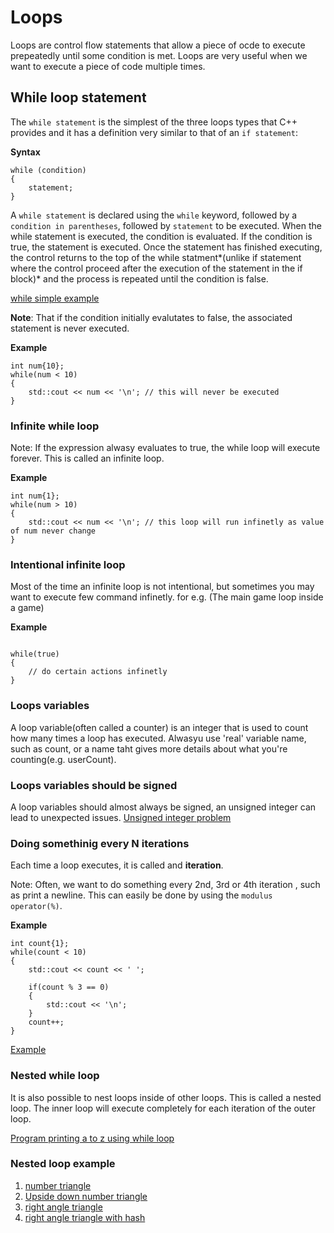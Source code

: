 # Loops

Loops are control flow statements that allow a piece of ocde to execute prepeatedly until some condition is met. Loops are very useful when we want to execute a piece of code multiple times.

## While loop statement

The `while statement` is the simplest of the three loops types that C++ provides and it has a definition very similar to that of an `if statement`:

**Syntax**
```
while (condition)
{
    statement;
}
```

A `while statement` is declared using the `while` keyword, followed by a `condition in parentheses`, followed by `statement` to be executed. When the while statement is executed, the condition is evaluated. If the condition is true, the statement is executed. Once the statement has finished executing, the control returns to the top of the while statment*(unlike if statement where the control proceed after the execution of the statement in the if block)* and the process is repeated until the condition is false.

[while simple example](while_example.cpp)

**Note**: That if the condition initially evalutates to false, the associated statement is never executed.

**Example**
```dotnetcli
int num{10};
while(num < 10)
{
    std::cout << num << '\n'; // this will never be executed
}
```

### Infinite while loop

Note: If the expression alwasy evaluates to true, the while loop will execute forever. This is called an infinite loop. 

**Example**
```
int num{1};
while(num > 10)
{
    std::cout << num << '\n'; // this loop will run infinetly as value of num never change
}
```
### Intentional infinite loop

Most of the time an infinite loop is not intentional, but sometimes you may want to execute few command infinetly. for e.g. (The main game loop inside a game)

**Example**
```

while(true)
{
    // do certain actions infinetly
}
```

### Loops variables
A loop variable(often called a counter) is an integer that is used to count how many times a loop has executed. Alwasyu use 'real' variable name, such as count, or a name taht gives more details about what you're counting(e.g. userCount).

### Loops variables should be signed
A loop variables should almost always be signed, an unsigned integer can lead to unexpected issues.
[Unsigned integer problem](unsigned_int_count_variable_problem.cpp)

### Doing somethinig every N iterations

Each time a loop executes, it is called and **iteration**.

Note: Often, we want to do something every 2nd, 3rd or 4th iteration , such as print a newline. This can easily be done by using the `modulus operator(%)`.

**Example**
```
int count{1};
while(count < 10)
{
    std::cout << count << ' ';

    if(count % 3 == 0)
    {
        std::cout << '\n';
    }
    count++;
}
```
[Example](practice_problems/print_a_to_z.cpp)
### Nested while loop

It is also possible to nest loops inside of other loops. This is called a nested loop. The inner loop will execute completely for each iteration of the outer loop.

[Program printing a to z using while loop](practice_problems\print_a_to_z.cpp)
### Nested loop example
1. [number triangle](practice_problems\number_pyramid.cpp)
1. [Upside down number triangle](practice_problems\upside_down_number_pyramid.cpp)
1. [right angle triangle](practice_problems\right_angle_triangle.cpp)
1. [right angle triangle with hash](practice_problems/right_angle_triangle_with_hash.cpp)